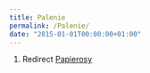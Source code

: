 ```yaml
---
title: Palenie
permalink: /Palenie/
date: "2015-01-01T00:00:00+01:00"
---
```


1.  Redirect [Papierosy](/atopedia/Papierosy "wikilink")
